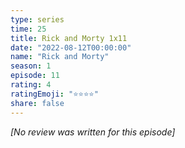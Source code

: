 ```yaml
---
type: series
time: 25
title: Rick and Morty 1x11
date: "2022-08-12T00:00:00"
name: "Rick and Morty"
season: 1
episode: 11
rating: 4
ratingEmoji: "⭐️⭐️⭐️⭐️"
share: false
---
```


*[No review was written for this episode]*